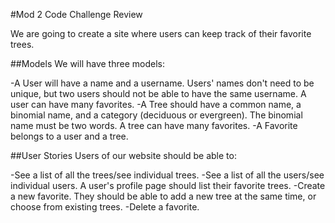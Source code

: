 #Mod 2 Code Challenge Review

We are going to create a site where users can keep track of their favorite trees.

##Models We will have three models:

-A User will have a name and a username. Users' names don't need to be unique, but two users should not be able to have the same username. A user can have many favorites.
-A Tree should have a common name, a binomial name, and a category (deciduous or evergreen). The binomial name must be two words. A tree can have many favorites.
-A Favorite belongs to a user and a tree.

##User Stories Users of our website should be able to:

-See a list of all the trees/see individual trees.
-See a list of all the users/see individual users. A user's profile page should list their favorite trees.
-Create a new favorite. They should be able to add a new tree at the same time, or choose from existing trees.
-Delete a favorite.